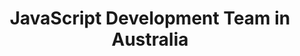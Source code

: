 ---
title: JavaScript Development Team in Australia
permalink: /landings/locations/australia/developer/javascript
technology: JavaScript
location: Australia
---